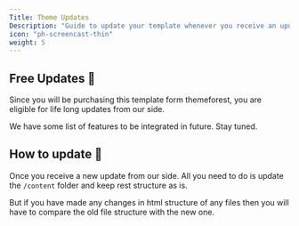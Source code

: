 ```yaml
---
Title: Theme Updates
Description: "Guide to update your template whenever you receive an update from our side. Its an easy job just peak in through."
icon: "ph-screencast-thin"
weight: 5
---
```


## Free Updates :tada:
Since you will be purchasing this template form themeforest, you are eligible for life long updates from our side.

We have some list of features to be integrated in future. Stay tuned.

## How to update :pear:
Once you receive a new update from our side. All you need to do is update the `/content` folder and keep rest structure as is.

But if you have made any changes in html structure of any files then you will have to compare the old file structure with the new one. 